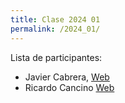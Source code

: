 ```yaml
---
title: Clase 2024 01
permalink: /2024_01/
---
```


Lista de participantes:
- Javier Cabrera, [Web]()
- Ricardo Cancino [Web]()
